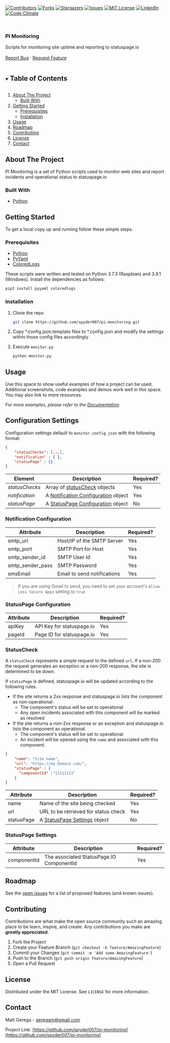 <!-- PROJECT SHIELDS -->
<!--
*** I'm using markdown "reference style" links for readability.
*** Reference links are enclosed in brackets [ ] instead of parentheses ( ).
*** See the bottom of this document for the declaration of the reference variables
*** for contributors-url, forks-url, etc. This is an optional, concise syntax you may use.
*** https://www.markdownguide.org/basic-syntax/#reference-style-links
-->
[![Contributors][contributors-shield]][contributors-url]
[![Forks][forks-shield]][forks-url]
[![Stargazers][stars-shield]][stars-url]
[![Issues][issues-shield]][issues-url]
[![MIT License][license-shield]][license-url]
[![LinkedIn][linkedin-shield]][linkedin-url]
[![Code Climate][codeclimate-shield]][codeclimate-url]


<!-- PROJECT LOGO -->
<br />
<p>
  <h3>PI Monitoring</h3>

  <p>
    Scripts for monitoring site uptime and reporting to statuspage.io
    <br />
    <br />
    <a href="https://github.com/spyder007/pi-monitoring/issues">Report Bug</a>
    ·
    <a href="https://github.com/spyder007/pi-monitoring/issues">Request Feature</a>
  </p>
</p>



<!-- TABLE OF CONTENTS -->
<details open="open">
  <summary><h2 style="display: inline-block">Table of Contents</h2></summary>
  <ol>
    <li>
      <a href="#about-the-project">About The Project</a>
      <ul>
        <li><a href="#built-with">Built With</a></li>
      </ul>
    </li>
    <li>
      <a href="#getting-started">Getting Started</a>
      <ul>
        <li><a href="#prerequisites">Prerequisites</a></li>
        <li><a href="#installation">Installation</a></li>
      </ul>
    </li>
    <li><a href="#usage">Usage</a></li>
    <li><a href="#roadmap">Roadmap</a></li>
    <li><a href="#contributing">Contributing</a></li>
    <li><a href="#license">License</a></li>
    <li><a href="#contact">Contact</a></li>
  </ol>
</details>



<!-- ABOUT THE PROJECT -->
## About The Project

PI Monitoring is a set of Python scripts used to monitor web sites and report incidents and operational status to statuspage.io


### Built With

* [Python](https://www.python.org/)


<!-- GETTING STARTED -->
## Getting Started

To get a local copy up and running follow these simple steps.

### Prerequisites

* [Python](https://www.python.org/)
* [PyYaml]()
* [ColoredLogs]()

These scripts were written and tested on Python 3.7.3 (Raspbian) and 3.9.1 (Windows).  Install the dependencies as follows:
```sh
pip3 install pyyaml coloredlogs
```

### Installation

1. Clone the repo
   ```sh
   git clone https://github.com/spyder007/pi-monitoring.git
   ```
2. Copy *.config.json.template files to *.config.json and modify the settings within those config files accordingly

3. Execute `monitor.py`
   ```sh
   python monitor.py
   ```

<!-- USAGE EXAMPLES -->
## Usage

Use this space to show useful examples of how a project can be used. Additional screenshots, code examples and demos work well in this space. You may also link to more resources.

_For more examples, please refer to the [Documentation](https://example.com)_

## Configuration Settings

Configuration settings default to `monitor.config.json` with the following format:


```json
{
    "statusChecks": [...],
    "notification" : { },
    "statusPage" : {}
}
```


| Element | Description | Required? |
| ------- | ----------- | --------- |
| *statusChecks* | Array of *[statusCheck](#StatusCheck)* objects | Yes |
| *notification* | A [Notification Configuration](#Notification%20Configuration) object | Yes |
| *statusPage*   | A [StatusPage Configuration](#StatusPage%20Configuration) object | No |

### Notification Configuration

| Attribute | Description | Required? |
| ------- | ----------- | ---------| 
| smtp_url | Host/IP of the SMTP Server | Yes |
| smtp_port | SMTP Port for Host | Yes |
| smtp_sender_id | SMTP User Id | Yes |
| smtp_sender_pass | SMTP Password | Yes |
| smsEmail | Email to send notifications | Yes | 

> If you are using Gmail to send, you need to set your account's `Allow Less Secure Apps` setting to `true`

### StatusPage Configuration

| Attribute | Description | Required? |
| ------- | ----------- | ---------| 
| apiKey | API Key for statuspage.io | Yes |
| pageId | Page ID for statuspage.io | Yes |

### StatusCheck

A `statusCheck` represents a simple request to the defined `url`. If a non-200 the request generates an exception or a non-200 response, the site is determined to be down.  

If `statusPage` is defined, statuspage.io will be updated according to the following rules.

- If the site returns a 2xx response and statuspage.io lists the component as non-operational:
    - The component's status will be set to operational
    - Any open incidents associated with this component will be marked as resolved
- If the site returns a non-2xx response or an exception and statuspage.io lists the component as operational:
    - The component's status will be set to operational
    - An incident will be opened using the `name` and associated with this component.


```json
{
    "name": "Site name",
    "url": "https://my.domain.com/", 
    "statusPage" : {
      "componentId" :"11111111"
    }
}
```
| Attribute | Description | Required? |
| ------- | ----------- | ---------| 
| name | Name of the site being checked | Yes |
| url | URL to be retrieved for status check | Yes |
| statusPage | A [StatusPage Settings](#StatusPage%20Settings) object | No |

### StatusPage Settings
| Attribute | Description | Required? |
| ------- | ----------- | ---------| 
| componentId | The associated StatusPage.IO ComponentId | Yes |

<!-- ROADMAP -->
## Roadmap

See the [open issues](https://github.com/spyder007/pi-monitoring/issues) for a list of proposed features (and known issues).


<!-- CONTRIBUTING -->
## Contributing

Contributions are what make the open source community such an amazing place to be learn, inspire, and create. Any contributions you make are **greatly appreciated**.

1. Fork the Project
2. Create your Feature Branch (`git checkout -b feature/AmazingFeature`)
3. Commit your Changes (`git commit -m 'Add some AmazingFeature'`)
4. Push to the Branch (`git push origin feature/AmazingFeature`)
5. Open a Pull Request



<!-- LICENSE -->
## License

Distributed under the MIT License. See `LICENSE` for more information.



<!-- CONTACT -->
## Contact

Matt Gerega - geregam@gmail.com

Project Link: [https://github.com/spyder007/pi-monitoring](https://github.com/spyder007/pi-monitoring)



<!-- MARKDOWN LINKS & IMAGES -->
<!-- https://www.markdownguide.org/basic-syntax/#reference-style-links -->
[contributors-shield]: https://img.shields.io/github/contributors/spyder007/pi-monitoring.svg?style=for-the-badge
[contributors-url]: https://github.com/spyder007/pi-monitoring/graphs/contributors
[forks-shield]: https://img.shields.io/github/forks/spyder007/pi-monitoring.svg?style=for-the-badge
[forks-url]: https://github.com/spyder007/pi-monitoring/network/members
[stars-shield]: https://img.shields.io/github/stars/spyder007/pi-monitoring?style=for-the-badge
[stars-url]: https://github.com/spyder007/pi-monitoring/stargazers
[issues-shield]: https://img.shields.io/github/issues/spyder007/pi-monitoring.svg?style=for-the-badge
[issues-url]: https://github.com/spyder007/pi-monitoring/issues
[license-shield]: https://img.shields.io/github/license/spyder007/pi-monitoring.svg?style=for-the-badge
[license-url]: https://github.com/spyder007/pi-monitoring/blob/main/LICENSE
[linkedin-shield]: https://img.shields.io/badge/-LinkedIn-black.svg?style=for-the-badge&logo=linkedin&colorB=555
[linkedin-url]: https://linkedin.com/in/geregam
[codeclimate-shield]: https://img.shields.io/codeclimate/maintainability/spyder007/pi-monitoring?style=for-the-badge
[codeclimate-url]: https://codeclimate.com/github/spyder007/pi-monitoring